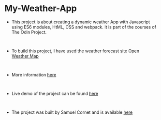# My-Weather-App

- This project is about creating a dynamic weather App with Javascript using ES6 modules, HtML, CSS and webpack. It is part of the courses of The Odin Project.
<br>

- To build this project, I have used the weather forecast site [Open Weather Map](https://openweathermap.org/)
<br>

- More information [here](https://www.theodinproject.com/courses/javascript/lessons/restaurant-page)
<br>

- Live demo of the project can be found [here](https://cornets28.github.io/My-Weather-App/)
<br>

- The project was built by Samuel Cornet and is available [here](https://github.com/CornetS28/My-Weather-App.git)

